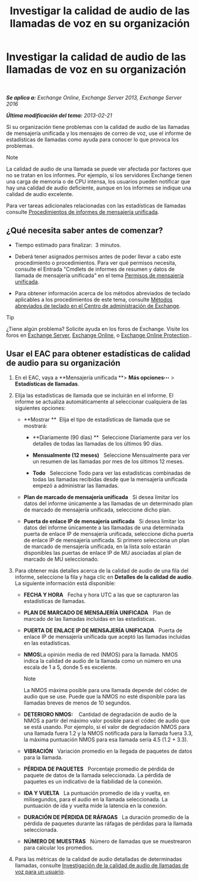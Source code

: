 ﻿---
title: 'Investigar la calidad de audio de las llamadas de voz en su organización'
TOCTitle: Investigar la calidad de audio de las llamadas de voz en su organización
ms:assetid: 8a87694b-1678-4a01-859f-5ad3b2c73db5
ms:mtpsurl: https://technet.microsoft.com/es-es/library/JJ659069(v=EXCHG.150)
ms:contentKeyID: 50556850
ms.date: 05/22/2018
mtps_version: v=EXCHG.150
ms.translationtype: MT
---

# Investigar la calidad de audio de las llamadas de voz en su organización

 

_**Se aplica a:** Exchange Online, Exchange Server 2013, Exchange Server 2016_

_**Última modificación del tema:** 2013-02-21_

Si su organización tiene problemas con la calidad de audio de las llamadas de mensajería unificada y los mensajes de correo de voz, use el informe de estadísticas de llamadas como ayuda para conocer lo que provoca los problemas.


> [!NOTE]
> La calidad de audio de una llamada se puede ver afectada por factores que no se tratan en los informes. Por ejemplo, si los servidores Exchange tienen una carga de memoria o de CPU intensa, los usuarios pueden notificar que hay una calidad de audio deficiente, aunque en los informes se indique una calidad de audio excelente.



Para ver tareas adicionales relacionadas con las estadísticas de llamadas consulte [Procedimientos de informes de mensajería unificada](um-reports-procedures-exchange-2013-help.md).

## ¿Qué necesita saber antes de comenzar?

  - Tiempo estimado para finalizar:  3 minutos.

  - Deberá tener asignados permisos antes de poder llevar a cabo este procedimiento o procedimientos. Para ver qué permisos necesita, consulte el Entrada "Cmdlets de informes de resumen y datos de llamada de mensajería unificada" en el tema [Permisos de mensajería unificada](unified-messaging-permissions-exchange-2013-help.md).

  - Para obtener información acerca de los métodos abreviados de teclado aplicables a los procedimientos de este tema, consulte [Métodos abreviados de teclado en el Centro de administración de Exchange](keyboard-shortcuts-in-the-exchange-admin-center-exchange-online-protection-help.md).


> [!TIP]
> ¿Tiene algún problema? Solicite ayuda en los foros de Exchange. Visite los foros en <A href="https://go.microsoft.com/fwlink/p/?linkid=60612">Exchange Server</A>, <A href="https://go.microsoft.com/fwlink/p/?linkid=267542">Exchange Online</A>, o <A href="https://go.microsoft.com/fwlink/p/?linkid=285351">Exchange Online Protection</A>..



## Usar el EAC para obtener estadísticas de calidad de audio para su organización

1.  En el EAC, vaya a **Mensajería unificada **\> **Más opciones**![Icono Más opciones](images/JJ150550.5381819e-3b21-4873-8714-e9b956290b28(EXCHG.150).gif "Icono Más opciones") \> **Estadísticas de llamadas**.

2.  Elija las estadísticas de llamada que se incluirán en el informe. El informe se actualiza automáticamente al seleccionar cualquiera de las siguientes opciones:
    
      - **Mostrar **  Elija el tipo de estadísticas de llamada que se mostrará:
        
          - **Diariamente (90 días) **  Seleccione Diariamente para ver los detalles de todas las llamadas de los últimos 90 días.
        
          - **Mensualmente (12 meses)**   Seleccione Mensualmente para ver un resumen de las llamadas por mes de los últimos 12 meses.
        
          - **Todo**   Seleccione Todo para ver las estadísticas combinadas de todas las llamadas recibidas desde que la mensajería unificada empezó a administrar las llamadas.
    
      - **Plan de marcado de mensajería unificada**   Si desea limitar los datos del informe únicamente a las llamadas de un determinado plan de marcado de mensajería unificada, seleccione dicho plan.
    
      - **Puerta de enlace IP de mensajería unificada**   Si desea limitar los datos del informe únicamente a las llamadas de una determinada puerta de enlace IP de mensajería unificada, seleccione dicha puerta de enlace IP de mensajería unificada. Si primero selecciona un plan de marcado de mensajería unificada, en la lista solo estarán disponibles las puertas de enlace IP de MU asociadas al plan de marcado de MU seleccionado.

3.  Para obtener más detalles acerca de la calidad de audio de una fila del informe, seleccione la fila y haga clic en **Detalles de la calidad de audio**. La siguiente información está disponible:
    
      - **FECHA Y HORA**   Fecha y hora UTC a las que se capturaron las estadísticas de llamadas.
    
      - **PLAN DE MARCADO DE MENSAJERÍA UNIFICADA**   Plan de marcado de las llamadas incluidas en las estadísticas.
    
      - **PUERTA DE ENLACE IP DE MENSAJERÍA UNIFICADA**   Puerta de enlace IP de mensajería unificada que aceptó las llamadas incluidas en las estadísticas.
    
      - **NMOS**La opinión media de red (NMOS) para la llamada. NMOS indica la calidad de audio de la llamada como un número en una escala de 1 a 5, donde 5 es excelente.
        

        > [!NOTE]
        > La NMOS máxima posible para una llamada depende del códec de audio que se use. Puede que la NMOS no esté disponible para las llamadas breves de menos de 10&nbsp;segundos.

    
      - **DETERIORO NMOS:**    Cantidad de degradación de audio de la NMOS a partir del máximo valor posible para el códec de audio que se está usando. Por ejemplo, si el valor de degradación NMOS para una llamada fuera 1.2 y la NMOS notificada para la llamada fuera 3.3, la máxima puntuación NMOS para esa llamada sería 4.5 (1.2 + 3.3).
    
      - **VIBRACIÓN**   Variación promedio en la llegada de paquetes de datos para la llamada.
    
      - **PÉRDIDA DE PAQUETES**   Porcentaje promedio de pérdida de paquete de datos de la llamada seleccionada. La pérdida de paquetes es un indicativo de la fiabilidad de la conexión.
    
      - **IDA Y VUELTA**   La puntuación promedio de ida y vuelta, en milisegundos, para el audio en la llamada seleccionada. La puntuación de ida y vuelta mide la latencia en la conexión.
    
      - **DURACIÓN DE PÉRDIDA DE RÁFAGAS**   La duración promedio de la pérdida de paquetes durante las ráfagas de pérdidas para la llamada seleccionada.
    
      - **NÚMERO DE MUESTRAS**   Número de llamadas que se muestrearon para calcular los promedios.

4.  Para las métricas de la calidad de audio detalladas de determinadas llamadas, consulte [Investigación de la calidad de audio de llamadas de voz para un usuario](investigate-the-audio-quality-of-voice-calls-for-a-user-exchange-2013-help.md).


